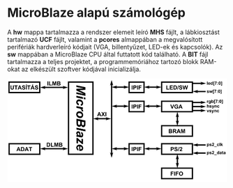# MicroBlaze alapú számológép

A **hw** mappa tartalmazza a rendszer elemeit leíró **MHS** fájlt, a lábkiosztást tartalmazó **UCF** fájlt, valamint a **pcores** almappában a megvalósított perifériák hardverleíró kódjait (VGA, billentyűzet, LED-ek és kapcsolók). Az **sw** mappában a MicroBlaze CPU által futtatott kód található. A **BIT** fájl tartalmazza a teljes projektet, a programmemóriához tartozó blokk RAM-okat az elkészült szoftver kódjával inicializálja.


![A rendszer blokkvázlata](https://github.com/bvarga92/fpga/raw/master/pmodPS2_vga_calc/blokkvazlat.png)
